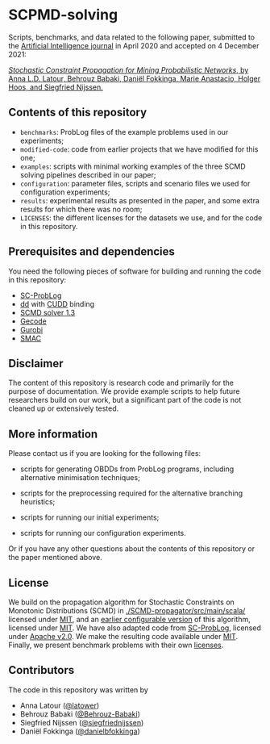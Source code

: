 # SCPMD-solving

Scripts, benchmarks, and data related to the following paper, submitted to the [Artificial Intelligence journal](https://www.journals.elsevier.com/artificial-intelligence) in April 2020 and accepted on 4 December 2021:

[_Stochastic Constraint Propagation for Mining Probabilistic Networks_, by Anna L.D. Latour, Behrouz Babaki, Daniël Fokkinga, Marie Anastacio, Holger Hoos, and Siegfried Nijssen.](https://authors.elsevier.com/sd/article/S0004-3702(21)00201-0)

## Contents of this repository

- `benchmarks`: ProbLog files of the example problems used in our experiments;
- `modified-code`: code from earlier projects that we have modified for this one;
- `examples`: scripts with minimal working examples of the three SCMD solving pipelines described in our paper;
- `configuration`: parameter files, scripts and scenario files we used for configuration experiments;
- `results`: experimental results as presented in the paper, and some extra results for which there was no room;
- `LICENSES`: the different licenses for the datasets we use, and for the code in this repository.

## Prerequisites and dependencies

You need the following pieces of software for building and running the code in this repository:

- [SC-ProbLog](https://github.com/ML-KULeuven/problog/tree/sc-problog)
- [dd](https://github.com/tulip-control/dd) with [CUDD](http://web.mit.edu/sage/export/tmp/y/usr/share/doc/polybori/cudd/cuddIntro.html) binding
- [SCMD solver 1.3](https://github.com/latower/SCMD)
- [Gecode](https://www.gecode.org)
- [Gurobi](https://www.gurobi.com)
- [SMAC](https://www.automl.org/automated-algorithm-design/algorithm-configuration/smac/)

## Disclaimer

The content of this repository is research code and primarily for the purpose of documentation. We provide example scripts to help future researchers build on our work, but a significant part of the code is not cleaned up or extensively tested.

## More information

Please contact us if you are looking for the following files:

- scripts for generating OBDDs from ProbLog programs, including alternative minimisation techniques;

- scripts for the preprocessing required for the alternative branching heuristics;

- scripts for running our initial experiments;

- scripts for running our configuration experiments.

Or if you have any other questions about the contents of this repository or the paper mentioned above.

## License

We build on the propagation algorithm for Stochastic Constraints on Monotonic Distributions (SCMD) in [./SCMD-propagator/src/main/scala/](https://github.com/danielbfokkinga/configurable-SCOP/tree/master/SCMD-propagator/src/main/scala) licensed under [MIT](https://github.com/latower/SCMD/blob/master/LICENSE), and an [earlier configurable version](https://github.com/danielbfokkinga/configurable-SCOP) of this algorithm, licensed under [MIT](https://github.com/danielbfokkinga/configurable-SCOP/blob/master/LICENCES/LICENSE). We have also adapted code from [SC-ProbLog](https://github.com/ML-KULeuven/problog/tree/sc-problog), licensed under [Apache v2.0](https://github.com/latower/SCPMD-solving/blob/master/LICENSES/LICENSE_SC_PROBLOG). We make the resulting code available under [MIT](https://github.com/latower/SCPMD-solving/blob/master/LICENSES/LICENSE). Finally, we present benchmark problems with their own [licenses](https://github.com/latower/SCPMD-solving/blob/master/LICENSES).

## Contributors

The code in this repository was written by

- Anna Latour ([@latower](https://github.com/latower))
- Behrouz Babaki ([@Behrouz-Babaki](https://github.com/Behrouz-Babaki))
- Siegfried Nijssen ([@siegfriednijssen](https://github.com/siegfriednijssen))
- Daniël Fokkinga ([@danielbfokkinga](https://github.com/danielbfokkinga))
